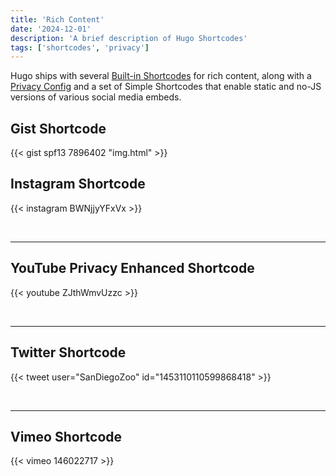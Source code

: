 ```yaml
---
title: 'Rich Content'
date: '2024-12-01'
description: 'A brief description of Hugo Shortcodes'
tags: ['shortcodes', 'privacy']
---
```


Hugo ships with several
[Built-in Shortcodes](https://gohugo.io/content-management/shortcodes/#use-hugo-s-built-in-shortcodes) for rich content,
along with a [Privacy Config](https://gohugo.io/about/hugo-and-gdpr/) and a set of Simple Shortcodes that enable static
and no-JS versions of various social media embeds.

## <!--more-->

## Gist Shortcode

{{< gist spf13 7896402 "img.html" >}}

## Instagram Shortcode

{{< instagram BWNjjyYFxVx >}}

<br>

---

## YouTube Privacy Enhanced Shortcode

{{< youtube ZJthWmvUzzc >}}

<br>

---

## Twitter Shortcode

{{< tweet user="SanDiegoZoo" id="1453110110599868418" >}}

<br>

---

## Vimeo Shortcode

{{< vimeo 146022717 >}}
